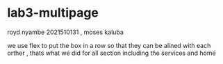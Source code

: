 # lab3-multipage

royd nyambe 2021510131 , moses kaluba 

we use flex to put the box in a row so that they can be alined with each orther , thats what we did for all section including the services and home 